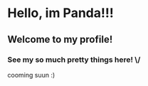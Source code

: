 <h1> Hello, im Panda!!! </h1>
<h2> Welcome to my profile! </h2>
<h3> See my so much pretty things here! \/ </h3>

cooming suun :)
